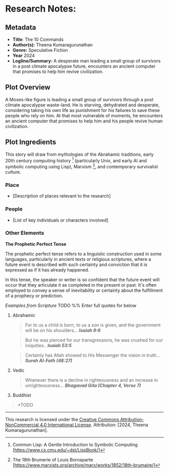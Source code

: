 # Research Notes:

## Metadata

- **Title**: The 10 Commands
- **Author(s):** Theena Kumaragurunathan
- **Genre:** Speculative Fiction
- **Year** 2024
- **Logline/Summary:** A desperate man leading a small group of survivors in a post climate apocalypse future, encounters an ancient computer that promises to help him revive civilization. 

## Plot Overview

A Moses-like figure is leading a small group of survivors through a post climate apocalypse waste-land. He is starving, dehydrated and desperate, considering taking his own life as punishment for his failures to save these people who rely on him. At that most vulnerable of moments, he encounters an ancient computer that promises to help him and his people revive human civilization.



## Plot Ingredients

This story will draw from mythologies of the Abrahamic traditions, early 20th century computing history [^1]
(particularly Unix, and early AI and symbolic computing using Lisp), Marxism [^2], and contemporary survivalist culture.



### Place
 
- [Description of places relevant to the research]

### People

- [List of key individuals or characters involved]

### Other Elements

**The Prophetic Perfect Tense**

The prophetic perfect tense refers to a linguistic construction used in some languages, particularly in ancient texts or religious scriptures, where a future event is described with such certainty and conviction that it is expressed as if it has already happened.

In this tense, the speaker or writer is so confident that the future event will occur that they articulate it as completed in the present or past. It's often employed to convey a sense of inevitability or certainty about the fulfillment of a prophecy or prediction.

*Examples from Scripture*
TODO
%% Enter full quotes for below

1. Abrahamic 
   
   > For to us a child is born, to us a son is given, and the government will be on his shoulders...
       ***Isaiah 9:6***
   
   > But he was pierced for our transgressions, he was crushed for our iniquities..
      ***Isaiah 53:5***
   
   > Certainly has Allah showed to His Messenger the vision in truth...
     ***Surah Al-Fath (48:27)***
   
2. Vedic
  
   > Whenever there is a decline in righteousness and an increase in unrighteousness...
     ***Bhagavad Gita (Chapter 4, Verse 7)***

 3. Buddhist
   > *TODO 
---



[^1]: Common Lisp: A Gentle Introduction to Symbolic Computing [https://www.cs.cmu.edu/~dst/LispBook/]
[^2]: The 18th Brumerie of Louis Bornaparte [https://www.marxists.org/archive/marx/works/1852/18th-brumaire/]




This research is licensed under the [Creative Commons Attribution-NonCommercial 4.0 International License](https://creativecommons.org/licenses/by-nc/4.0/). Attribution: [2024, Theena Kumaragurunathan].

